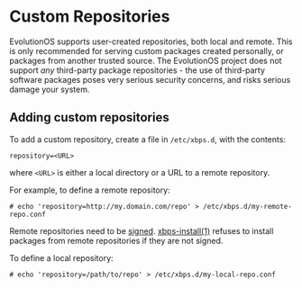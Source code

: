 # Custom Repositories

EvolutionOS supports user-created repositories, both local and remote. This is only
recommended for serving custom packages created personally, or packages from
another trusted source. The EvolutionOS project does not support *any* third-party
package repositories - the use of third-party software packages poses very
serious security concerns, and risks serious damage your system.

## Adding custom repositories

To add a custom repository, create a file in `/etc/xbps.d`, with the contents:

```
repository=<URL>
```

where `<URL>` is either a local directory or a URL to a remote repository.

For example, to define a remote repository:

```
# echo 'repository=http://my.domain.com/repo' > /etc/xbps.d/my-remote-repo.conf
```

Remote repositories need to be [signed](./signing.md).
[xbps-install(1)](https://man.voidlinux.org/xbps-install.1) refuses to install
packages from remote repositories if they are not signed.

To define a local repository:

```
# echo 'repository=/path/to/repo' > /etc/xbps.d/my-local-repo.conf
```
